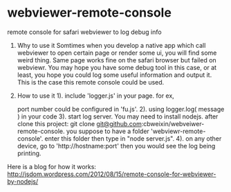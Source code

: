 webviewer-remote-console
========================

remote console for safari webviewer to log debug info

1. Why to use it
Somtimes when you develop a native app which call webviewer to open certain page or render some ui, you will find some weird thing. Same page works fine on the safari browser but failed on webviewr. You may hope you have some debug tool in this case, or at least, you hope you could log some useful information and output it. This is the case this remote console could be used. 

2. How to use it
	1). include 'logger.js' in your page. for ex,
	<SCRIPT TYPE="text/javascript" LANGUAGE="JavaScript" SRC="http://hostname:port/logger.js"></SCRIPT>
	port number could be configured in 'fu.js'.
	2). using logger.log( message ) in your code
	3). start log server.
	You may need to install nodejs. after clone this project:
	git clone git@github.com:cbweixin/webveiwer-remote-console. you suppose to have a folder 'webviewr-remote-console'. enter this folder then type in "node server.js". 
	4). on any other device, go to 'http://hostname:port' then you would see the log being printing. 


Here is a blog for how it works:
http://jsdom.wordpress.com/2012/08/15/remote-console-for-webviewer-by-nodejs/


	
